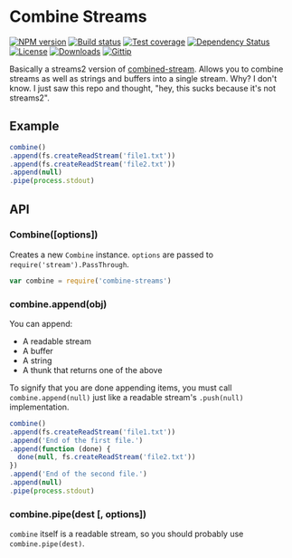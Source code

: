 # Combine Streams

[![NPM version][npm-image]][npm-url]
[![Build status][travis-image]][travis-url]
[![Test coverage][coveralls-image]][coveralls-url]
[![Dependency Status][david-image]][david-url]
[![License][license-image]][license-url]
[![Downloads][downloads-image]][downloads-url]
[![Gittip][gittip-image]][gittip-url]

Basically a streams2 version of [combined-stream](https://github.com/felixge/node-combined-stream).
Allows you to combine streams as well as strings and buffers into a single stream.
Why? I don't know.
I just saw this repo and thought, "hey, this sucks because it's not streams2".

## Example

```js
combine()
.append(fs.createReadStream('file1.txt'))
.append(fs.createReadStream('file2.txt'))
.append(null)
.pipe(process.stdout)
```

## API

### Combine([options])

Creates a new `Combine` instance.
`options` are passed to `require('stream').PassThrough`.

```js
var combine = require('combine-streams')
```

### combine.append(obj)

You can append:

- A readable stream
- A buffer
- A string
- A thunk that returns one of the above

To signify that you are done appending items,
you must call `combine.append(null)` just like a readable stream's `.push(null)` implementation.

```js
combine()
.append(fs.createReadStream('file1.txt'))
.append('End of the first file.')
.append(function (done) {
  done(null, fs.createReadStream('file2.txt'))
})
.append('End of the second file.')
.append(null)
.pipe(process.stdout)
```

### combine.pipe(dest [, options])

`combine` itself is a readable stream,
so you should probably use `combine.pipe(dest)`.

[gitter-image]: https://badges.gitter.im/stream-utils/combine-streams.png
[gitter-url]: https://gitter.im/stream-utils/combine-streams
[npm-image]: https://img.shields.io/npm/v/combine-streams.svg?style=flat-square
[npm-url]: https://npmjs.org/package/combine-streams
[github-tag]: http://img.shields.io/github/tag/stream-utils/combine-streams.svg?style=flat-square
[github-url]: https://github.com/stream-utils/combine-streams/tags
[travis-image]: https://img.shields.io/travis/stream-utils/combine-streams.svg?style=flat-square
[travis-url]: https://travis-ci.org/stream-utils/combine-streams
[coveralls-image]: https://img.shields.io/coveralls/stream-utils/combine-streams.svg?style=flat-square
[coveralls-url]: https://coveralls.io/r/stream-utils/combine-streams
[david-image]: http://img.shields.io/david/stream-utils/combine-streams.svg?style=flat-square
[david-url]: https://david-dm.org/stream-utils/combine-streams
[license-image]: http://img.shields.io/npm/l/combine-streams.svg?style=flat-square
[license-url]: LICENSE
[downloads-image]: http://img.shields.io/npm/dm/combine-streams.svg?style=flat-square
[downloads-url]: https://npmjs.org/package/combine-streams
[gittip-image]: https://img.shields.io/gratipay/jonathanong.svg?style=flat-square
[gittip-url]: https://gratipay.com/jonathanong/
